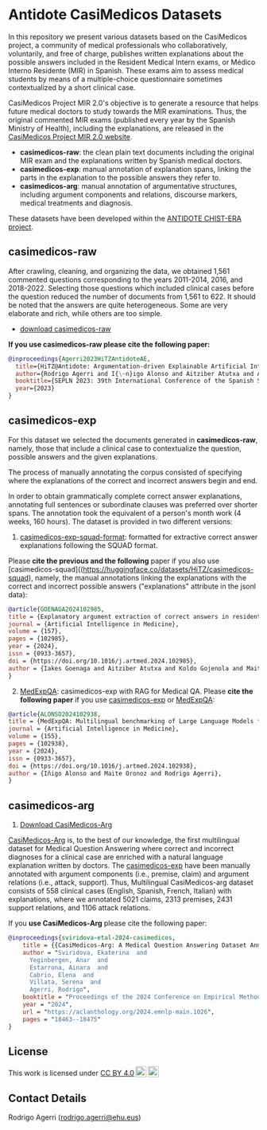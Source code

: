 # Antidote CasiMedicos Datasets

In this repository we present various datasets based on the CasiMedicos project, a community of medical professionals who collaboratively, 
voluntarily, and free of charge, publishes written explanations about the possible
answers included in the Resident Medical Intern exams, or Médico Interno Residente (MIR) in Spanish. These exams aim to assess medical
students by means of a multiple-choice questionnaire sometimes contextualized by a short clinical case.

CasiMedicos Project MIR 2.0's objective is to generate a resource that
helps future medical doctors to study towards the MIR examinations. Thus, the original commented MIR exams (published every year by the Spanish Ministry of Health), including the explanations, are released in the 
[CasiMedicos Project MIR 2.0 website](https://www.casimedicos.com/mir-2-0/).

+ **casimedicos-raw**: the clean plain text documents including the original MIR exam and the explanations written by Spanish medical doctors.
+ **casimedicos-exp**: manual annotation of explanation spans, linking the parts in the explanation to the possible answers they refer to.
+ **casimedicos-arg**: manual annotation of argumentative structures, including argument components and relations, discourse markers, medical treatments and diagnosis.

These datasets have been developed within the [ANTIDOTE CHIST-ERA project](https://univ-cotedazur.eu/antidote).

## casimedicos-raw

After crawling, cleaning, and organizing the data, we obtained 1,561 commented questions corresponding to the years 2011-2014, 2016, and 2018-2022.
Selecting those questions which included clinical cases before the question reduced the number of documents from 1,561 to 622. It should be noted that the answers
are quite heterogeneous. Some are very elaborate and rich, while others are too simple.

+ [download casimedicos-raw](https://huggingface.co/datasets/HiTZ/casimedicos-exp)

**If you use casimedicos-raw please cite the following paper:**
````bibtex
@inproceedings{Agerri2023HiTZAntidoteAE,
  title={HiTZ@Antidote: Argumentation-driven Explainable Artificial Intelligence for Digital Medicine},
  author={Rodrigo Agerri and I{\~n}igo Alonso and Aitziber Atutxa and Ander Berrondo and Ainara Estarrona and Iker Garc{\'i}a-Ferrero and Iakes Goenaga and Koldo Gojenola and Maite Oronoz and Igor Perez-Tejedor and German Rigau and Anar Yeginbergenova},
  booktitle={SEPLN 2023: 39th International Conference of the Spanish Society for Natural Language Processing.},
  year={2023}
}
````

## casimedicos-exp

For this dataset we selected the documents generated in **casimedicos-raw**, namely, those that include a
clinical case to contextualize the question, possible answers and the given explanations.

The process of manually annotating the corpus consisted of specifying where the explanations of the correct and incorrect answers begin and end. 

In order to obtain grammatically complete correct answer explanations, annotating full sentences or subordinate clauses was preferred over
shorter spans. The annotation took the equivalent of a person's month work
(4 weeks, 160 hours). The dataset is provided in two different versions: 

1. [casimedicos-exp-squad-format](https://huggingface.co/datasets/HiTZ/casimedicos-squad): formatted for extractive correct answer explanations following the SQUAD format.

Please **cite the previous and the following** paper if you also use [casimedicos-squad]((https://huggingface.co/datasets/HiTZ/casimedicos-squad), namely, the manual annotations linking the 
explanations with the correct and incorrect possible answers ("explanations" attribute in the jsonl data):

````bibtex
@article{GOENAGA2024102985,
title = {Explanatory argument extraction of correct answers in resident medical exams},
journal = {Artificial Intelligence in Medicine},
volume = {157},
pages = {102985},
year = {2024},
issn = {0933-3657},
doi = {https://doi.org/10.1016/j.artmed.2024.102985},
author = {Iakes Goenaga and Aitziber Atutxa and Koldo Gojenola and Maite Oronoz and Rodrigo Agerri},
}
````

2. [MedExpQA](https://huggingface.co/datasets/HiTZ/MedExpQA): casimedicos-exp with RAG for Medical QA. Please **cite the following paper** if you use [casimedicos-exp](https://huggingface.co/datasets/HiTZ/casimedicos-exp) or [MedExpQA](https://huggingface.co/datasets/HiTZ/MedExpQA):

````bibtex
@article{ALONSO2024102938,
title = {MedExpQA: Multilingual benchmarking of Large Language Models for Medical Question Answering},
journal = {Artificial Intelligence in Medicine},
volume = {155},
pages = {102938},
year = {2024},
issn = {0933-3657},
doi = {https://doi.org/10.1016/j.artmed.2024.102938},
author = {Iñigo Alonso and Maite Oronoz and Rodrigo Agerri},
}
````

## casimedicos-arg

1. [Download CasiMedicos-Arg](https://huggingface.co/datasets/HiTZ/casimedicos-arg)

[CasiMedicos-Arg](https://huggingface.co/datasets/HiTZ/casimedicos-arg) is, to the best of our knowledge, the first multilingual dataset for Medical Question Answering where correct and incorrect diagnoses for a clinical case are enriched with a natural language explanation written by doctors. The [casimedicos-exp](https://huggingface.co/datasets/HiTZ/casimedicos-exp) have been manually annotated with argument components (i.e., premise, claim) and argument relations (i.e., attack, support). Thus, Multilingual CasiMedicos-arg dataset consists of 558 clinical cases (English, Spanish, French, Italian) with explanations, where we annotated 5021 claims, 2313 premises, 2431 support relations, and 1106 attack relations.

If you **use CasiMedicos-Arg** please cite the following paper:

````bibtex
@inproceedings{sviridova-etal-2024-casimedicos,
    title = {{CasiMedicos-Arg: A Medical Question Answering Dataset Annotated with Explanatory Argumentative Structures}},
    author = "Sviridova, Ekaterina  and
      Yeginbergen, Anar  and
      Estarrona, Ainara  and
      Cabrio, Elena  and
      Villata, Serena  and
      Agerri, Rodrigo",
    booktitle = "Proceedings of the 2024 Conference on Empirical Methods in Natural Language Processing",
    year = "2024",
    url = "https://aclanthology.org/2024.emnlp-main.1026",
    pages = "18463--18475"
}
````

## License

 <p xmlns:cc="http://creativecommons.org/ns#" >This work is licensed under <a href="https://creativecommons.org/licenses/by/4.0/?ref=chooser-v1" target="_blank" rel="license noopener noreferrer" style="display:inline-block;">CC BY 4.0<img style="height:22px!important;margin-left:3px;vertical-align:text-bottom;" src="https://mirrors.creativecommons.org/presskit/icons/cc.svg?ref=chooser-v1" alt=""><img style="height:22px!important;margin-left:3px;vertical-align:text-bottom;" src="https://mirrors.creativecommons.org/presskit/icons/by.svg?ref=chooser-v1" alt=""></a></p> 

## Contact Details

Rodrigo Agerri (rodrigo.agerri@ehu.eus)
